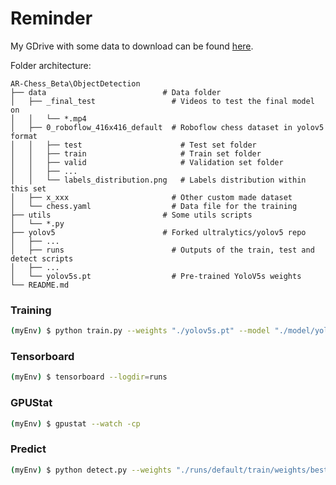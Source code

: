 
# Reminder

My GDrive with some data to download can be found [here](https://drive.google.com/drive/folders/18ZITzda-ByP9Mnxt3nFNfxxfl260T9S1?usp=sharing).

Folder architecture:
```
AR-Chess_Beta\ObjectDetection
├── data                          # Data folder
│   ├── _final_test                 # Videos to test the final model on
│   │   └── *.mp4
│   ├── 0_roboflow_416x416_default  # Roboflow chess dataset in yolov5 format
│   │   ├── test                      # Test set folder
│   │   ├── train                     # Train set folder
│   │   ├── valid                     # Validation set folder
│   │   ├── ...
│   │   └── labels_distribution.png   # Labels distribution within this set
│   ├── x_xxx                       # Other custom made dataset
│   └── chess.yaml                  # Data file for the training
├── utils                         # Some utils scripts
│   └── *.py
├── yolov5                        # Forked ultralytics/yolov5 repo
│   ├── ...
│   ├── runs                        # Outputs of the train, test and detect scripts
│   ├── ...
│   └── yolov5s.pt                  # Pre-trained YoloV5s weights
└── README.md

```

### Training

```bash
(myEnv) $ python train.py --weights "./yolov5s.pt" --model "./model/yolov5s.yaml" --data "../data/chess.yaml" 
```

### Tensorboard

```bash
(myEnv) $ tensorboard --logdir=runs
```

### GPUStat

```bash
(myEnv) $ gpustat --watch -cp
```

### Predict

```bash
(myEnv) $ python detect.py --weights "./runs/default/train/weights/best.pt" --source "../data/final_test/shortest_game_magnus_cropped.mp4"
```

